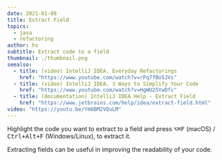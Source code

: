 ```yaml
---
date: 2021-01-08
title: Extract Field
topics:
  - java
  - refactoring
author: hs
subtitle: Extract code to a field
thumbnail: ./thumbnail.png
seealso:
  - title: (video) IntelliJ IDEA. Everyday Refactorings
    href: "https://www.youtube.com/watch?v=rPq7fBo5JVs"
  - title: (video) IntelliJ IDEA. 3 Ways to Simplify Your Code
    href: "https://www.youtube.com/watch?v=HgWU25YwDfc"
  - title: (documentation) IntelliJ IDEA Help - Extract Field
    href: "https://www.jetbrains.com/help/idea/extract-field.html"
video: "https://youtu.be/Ym6BM2VQuLM"
---
```


Highlight the code you want to extract to a field and press <kbd>⌥⌘F</kbd> (macOS) / <kbd>Ctrl+Alt+F</kbd> (Windows/Linux), to extract it.

Extracting fields can be useful in improving the readability of your code.
